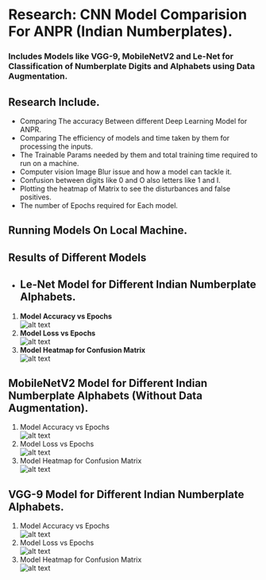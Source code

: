 # Research: CNN Model Comparision For ANPR (Indian Numberplates).
### Includes Models like VGG-9, MobileNetV2 and Le-Net for Classification of Numberplate Digits and Alphabets using Data Augmentation.
## Research Include.
- Comparing The accuracy Between different Deep Learning Model for ANPR.
- Comparing The efficiency of models and time taken by them for processing the inputs.
- The Trainable Params needed by them and total training time required to run on a machine.
- Computer vision Image Blur issue and how a model can tackle it.
- Confusion between digits like 0 and O also letters like 1 and I.
- Plotting the heatmap of Matrix to see the disturbances and false positives.
- The number of Epochs required for Each model.

## Running Models On Local Machine.

## Results of Different Models

- ## Le-Net Model for Different Indian Numberplate Alphabets.
 1. **Model Accuracy vs Epochs** <br/>
  ![alt text](https://github.com/droidy12527/DeepLearningModelComparision/blob/master/Le-Net%20Acc.jpeg?raw=true)
 2. **Model Loss vs Epochs** <br/>
  ![alt text](https://github.com/droidy12527/DeepLearningModelComparision/blob/master/Le-Net%20Loss.jpeg?raw=true)
 3. **Model Heatmap for Confusion Matrix** <br/>
  ![alt text](https://github.com/droidy12527/DeepLearningModelComparision/blob/master/Le-Net%20Heatmap.jpeg?raw=true)

## MobileNetV2 Model for Different Indian Numberplate Alphabets (Without Data Augmentation).
 1. Model Accuracy vs Epochs <br/>
  ![alt text](https://github.com/droidy12527/DeepLearningModelComparision/blob/master/MobileNetV2%20Acc.jpeg?raw=true)
 2. Model Loss vs Epochs <br/>
  ![alt text](https://github.com/droidy12527/DeepLearningModelComparision/blob/master/MobileNetV2%20Loss.jpeg?raw=true)
 3. Model Heatmap for Confusion Matrix <br/>
  ![alt text](https://github.com/droidy12527/DeepLearningModelComparision/blob/master/MobileNetV2%20Heatmap.jpeg?raw=true)

## **VGG-9 Model for Different Indian Numberplate Alphabets.**
 1. Model Accuracy vs Epochs <br/>
  ![alt text](https://github.com/droidy12527/DeepLearningModelComparision/blob/master/VGG%20Accuracy.jpeg?raw=true)
 2. Model Loss vs Epochs <br/>
  ![alt text](https://github.com/droidy12527/DeepLearningModelComparision/blob/master/VGG%20Loss.jpeg?raw=true)
 3. Model Heatmap for Confusion Matrix <br/>
  ![alt text](https://github.com/droidy12527/DeepLearningModelComparision/blob/master/VGG%20Heatmap.jpeg?raw=true)
